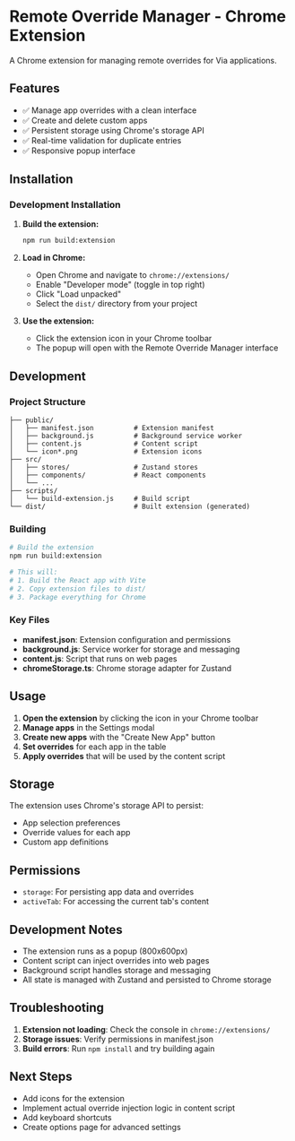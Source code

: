 # Remote Override Manager - Chrome Extension

A Chrome extension for managing remote overrides for Via applications.

## Features

- ✅ Manage app overrides with a clean interface
- ✅ Create and delete custom apps
- ✅ Persistent storage using Chrome's storage API
- ✅ Real-time validation for duplicate entries
- ✅ Responsive popup interface

## Installation

### Development Installation

1. **Build the extension:**
   ```bash
   npm run build:extension
   ```

2. **Load in Chrome:**
   - Open Chrome and navigate to `chrome://extensions/`
   - Enable "Developer mode" (toggle in top right)
   - Click "Load unpacked"
   - Select the `dist/` directory from your project

3. **Use the extension:**
   - Click the extension icon in your Chrome toolbar
   - The popup will open with the Remote Override Manager interface

## Development

### Project Structure

```
├── public/
│   ├── manifest.json          # Extension manifest
│   ├── background.js          # Background service worker
│   ├── content.js             # Content script
│   └── icon*.png              # Extension icons
├── src/
│   ├── stores/                # Zustand stores
│   ├── components/            # React components
│   └── ...
├── scripts/
│   └── build-extension.js     # Build script
└── dist/                      # Built extension (generated)
```

### Building

```bash
# Build the extension
npm run build:extension

# This will:
# 1. Build the React app with Vite
# 2. Copy extension files to dist/
# 3. Package everything for Chrome
```

### Key Files

- **manifest.json**: Extension configuration and permissions
- **background.js**: Service worker for storage and messaging
- **content.js**: Script that runs on web pages
- **chromeStorage.ts**: Chrome storage adapter for Zustand

## Usage

1. **Open the extension** by clicking the icon in your Chrome toolbar
2. **Manage apps** in the Settings modal
3. **Create new apps** with the "Create New App" button
4. **Set overrides** for each app in the table
5. **Apply overrides** that will be used by the content script

## Storage

The extension uses Chrome's storage API to persist:
- App selection preferences
- Override values for each app
- Custom app definitions

## Permissions

- `storage`: For persisting app data and overrides
- `activeTab`: For accessing the current tab's content

## Development Notes

- The extension runs as a popup (800x600px)
- Content script can inject overrides into web pages
- Background script handles storage and messaging
- All state is managed with Zustand and persisted to Chrome storage

## Troubleshooting

1. **Extension not loading**: Check the console in `chrome://extensions/`
2. **Storage issues**: Verify permissions in manifest.json
3. **Build errors**: Run `npm install` and try building again

## Next Steps

- Add icons for the extension
- Implement actual override injection logic in content script
- Add keyboard shortcuts
- Create options page for advanced settings 